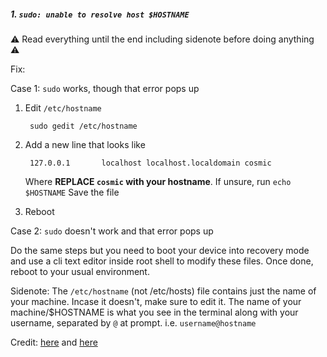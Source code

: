 ##### **1. `sudo: unable to resolve host $HOSTNAME`**

⚠ Read everything until the end including sidenote before doing anything ⚠

Fix:

Case 1: `sudo` works, though that error pops up

1. Edit `/etc/hostname`

        sudo gedit /etc/hostname
        
2. Add a new line that looks like

        127.0.0.1       localhost localhost.localdomain cosmic
        
    Where **REPLACE `cosmic` with your hostname**. If unsure, run `echo $HOSTNAME`
    Save the file

3. Reboot

Case 2: `sudo` doesn't work and that error pops up 

Do the same steps but you need to boot your device into recovery mode and use a cli text editor inside root shell to modify these files. Once done, reboot to your usual environment. 

Sidenote: The `/etc/hostname` (not /etc/hosts) file contains just the name of your machine. Incase it doesn't, make sure to edit it. The name of your machine/$HOSTNAME is what you see in the terminal along with your username, separated by `@` at prompt. i.e. `username@hostname`

Credit: [here](https://askubuntu.com/a/59517/1227056) and [here](https://askubuntu.com/a/119723/1227056)

